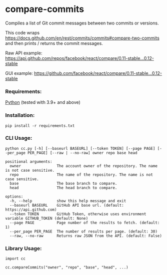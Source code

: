 # compare-commits
Compiles a list of Git commit messages between two commits or versions.

This code wraps https://docs.github.com/en/rest/commits/commits#compare-two-commits and then prints / returns the commit messages.

Raw API example: https://api.github.com/repos/facebook/react/compare/0.11-stable...0.12-stable

GUI example: https://github.com/facebook/react/compare/0.11-stable...0.12-stable

### Requirements:
[Python](https://www.python.org) (tested with 3.9+ and above)

### Installation:
    pip install -r requirements.txt

### CLI Usage:
~~~
python cc.py [-h] [--baseurl BASEURL] [--token TOKEN] [--page PAGE] [--per_page PER_PAGE] [--raw | --no-raw] owner repo base head

positional arguments:
  owner                The account owner of the repository. The name is not case sensitive.
  repo                 The name of the repository. The name is not case sensitive.
  base                 The base branch to compare.
  head                 The head branch to compare.

options:
  -h, --help           show this help message and exit
  --baseurl BASEURL    GitHub API base url. (default: https://api.github.com)
  --token TOKEN        GitHub Token, otherwise uses environment variable GITHUB_TOKEN (default: None)
  --page PAGE          Page number of the results to fetch. (default: 1)
  --per_page PER_PAGE  The number of results per page. (default: 30)
  --raw, --no-raw      Returns raw JSON from the API. (default: False)
~~~

### Library Usage:
~~~
import cc

cc.compareCommits("owner", "repo", "base", "head", ...)
~~~
